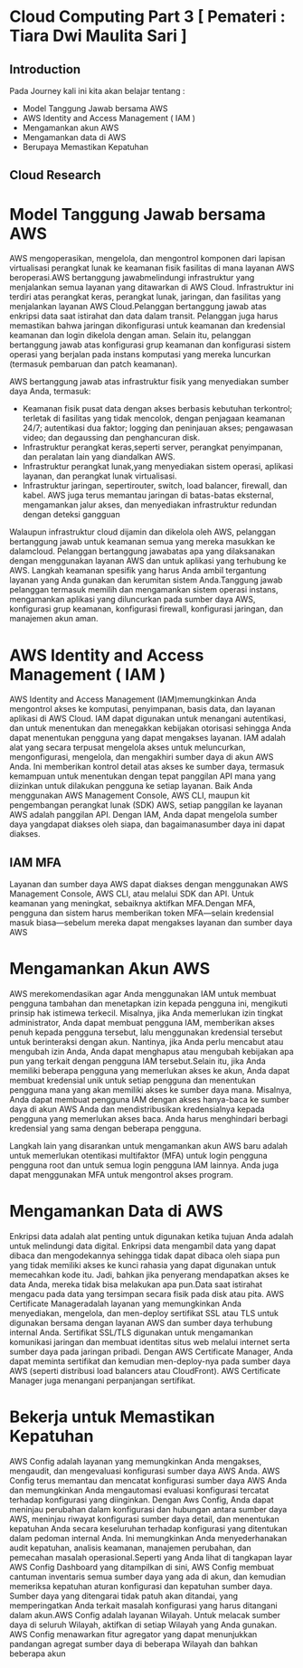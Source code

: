 # Cloud Computing Part 3 [ Pemateri : Tiara Dwi Maulita Sari ]

## Introduction
Pada Journey kali ini kita akan belajar tentang :
- Model Tanggung Jawab bersama AWS
- AWS Identity and Access Management ( IAM )
- Mengamankan akun AWS
- Mengamankan data di AWS
- Berupaya Memastikan Kepatuhan

## Cloud Research
# Model Tanggung Jawab bersama AWS 
AWS mengoperasikan, mengelola, dan mengontrol komponen dari lapisan virtualisasi perangkat lunak ke keamanan fisik fasilitas di mana layanan AWS beroperasi.AWS bertanggung jawabmelindungi infrastruktur yang menjalankan semua layanan yang ditawarkan di AWS Cloud. Infrastruktur ini terdiri atas perangkat keras, perangkat lunak, jaringan, dan fasilitas yang menjalankan layanan AWS Cloud.Pelanggan bertanggung jawab atas enkripsi data saat istirahat dan data dalam transit. Pelanggan juga harus memastikan bahwa jaringan dikonfigurasi untuk keamanan dan kredensial keamanan dan login dikelola dengan aman. Selain itu, pelanggan bertanggung jawab atas konfigurasi grup keamanan dan konfigurasi sistem operasi yang berjalan pada instans komputasi yang mereka luncurkan (termasuk pembaruan dan patch keamanan).

AWS bertanggung jawab atas infrastruktur fisik yang menyediakan sumber daya Anda, termasuk:
- Keamanan fisik pusat data dengan akses berbasis kebutuhan terkontrol; terletak di fasilitas yang tidak mencolok, dengan penjagaan keamanan 24/7; autentikasi dua faktor; logging dan peninjauan akses; pengawasan video; dan degaussing dan penghancuran disk.
- Infrastruktur perangkat keras,seperti server, perangkat penyimpanan, dan peralatan lain yang diandalkan AWS.
- Infrastruktur perangkat lunak,yang menyediakan sistem operasi, aplikasi layanan, dan perangkat lunak virtualisasi.
- Infrastruktur jaringan, sepertirouter, switch, load balancer, firewall, dan kabel. AWS juga terus memantau jaringan di batas-batas eksternal, mengamankan jalur akses, dan menyediakan infrastruktur redundan dengan deteksi gangguan

Walaupun infrastruktur cloud dijamin dan dikelola oleh AWS, pelanggan bertanggung jawab untuk keamanan semua yang mereka masukkan ke dalamcloud. Pelanggan bertanggung jawabatas apa yang dilaksanakan dengan menggunakan layanan AWS dan untuk aplikasi yang terhubung ke AWS. Langkah keamanan spesifik yang harus Anda ambil tergantung layanan yang Anda gunakan dan kerumitan sistem Anda.Tanggung jawab pelanggan termasuk memilih dan mengamankan sistem operasi instans, mengamankan aplikasi yang diluncurkan pada sumber daya AWS, konfigurasi grup keamanan, konfigurasi firewall, konfigurasi jaringan, dan manajemen akun aman.

# AWS Identity and Access Management ( IAM )
AWS Identity and Access Management (IAM)memungkinkan Anda mengontrol akses ke komputasi, penyimpanan, basis data, dan layanan aplikasi di AWS Cloud. IAM dapat digunakan untuk menangani autentikasi, dan untuk menentukan dan menegakkan kebijakan otorisasi sehingga Anda dapat menentukan pengguna yang dapat mengakses layanan. IAM adalah alat yang secara terpusat mengelola akses untuk meluncurkan, mengonfigurasi, mengelola, dan mengakhiri sumber daya di akun AWS Anda. Ini memberikan kontrol detail atas akses ke sumber daya, termasuk kemampuan untuk menentukan dengan tepat panggilan API mana yang diizinkan untuk dilakukan pengguna ke setiap layanan. Baik Anda menggunakan AWS Management Console, AWS CLI, maupun kit pengembangan perangkat lunak (SDK) AWS, setiap panggilan ke layanan AWS adalah panggilan API. Dengan IAM, Anda dapat mengelola sumber daya yangdapat diakses oleh siapa, dan bagaimanasumber daya ini dapat diakses.

## IAM MFA 
Layanan dan sumber daya AWS dapat diakses dengan menggunakan AWS Management Console, AWS CLI, atau melalui SDK dan API. Untuk keamanan yang meningkat, sebaiknya aktifkan MFA.Dengan MFA, pengguna dan sistem harus memberikan token MFA—selain kredensial masuk biasa—sebelum mereka dapat mengakses layanan dan sumber daya AWS

# Mengamankan Akun AWS
AWS merekomendasikan agar Anda menggunakan IAM untuk membuat pengguna tambahan dan menetapkan izin kepada pengguna ini, mengikuti prinsip hak istimewa terkecil. Misalnya, jika Anda memerlukan izin tingkat administrator, Anda dapat membuat pengguna IAM, memberikan akses penuh kepada pengguna tersebut, lalu menggunakan kredensial tersebut untuk berinteraksi dengan akun. Nantinya, jika Anda perlu mencabut atau mengubah izin Anda, Anda dapat menghapus atau mengubah kebijakan apa pun yang terkait dengan pengguna IAM tersebut.Selain itu, jika Anda memiliki beberapa pengguna yang memerlukan akses ke akun, Anda dapat membuat kredensial unik untuk setiap pengguna dan menentukan pengguna mana yang akan memiliki akses ke sumber daya mana. Misalnya, Anda dapat membuat pengguna IAM dengan akses hanya-baca ke sumber daya di akun AWS Anda dan mendistribusikan kredensialnya kepada pengguna yang memerlukan akses baca. Anda harus menghindari berbagi kredensial yang sama dengan beberapa pengguna.

Langkah lain yang disarankan untuk mengamankan akun AWS baru adalah untuk memerlukan otentikasi multifaktor (MFA) untuk login pengguna pengguna root dan untuk semua login pengguna IAM lainnya. Anda juga dapat menggunakan MFA untuk mengontrol akses program.

# Mengamankan Data di AWS 
Enkripsi data adalah alat penting untuk digunakan ketika tujuan Anda adalah untuk melindungi data digital. Enkripsi data mengambil data yang dapat dibaca dan mengodekannya sehingga tidak dapat dibaca oleh siapa pun yang tidak memiliki akses ke kunci rahasia yang dapat digunakan untuk memecahkan kode itu. Jadi, bahkan jika penyerang mendapatkan akses ke data Anda, mereka tidak bisa melakukan apa pun.Data saat istirahat mengacu pada data yang tersimpan secara fisik pada disk atau pita. AWS Certificate Manageradalah layanan yang memungkinkan Anda menyediakan, mengelola, dan men-deploy sertifikat SSL atau TLS untuk digunakan bersama dengan layanan AWS dan sumber daya terhubung internal Anda. Sertifikat SSL/TLS digunakan untuk mengamankan komunikasi jaringan dan membuat identitas situs web melalui internet serta sumber daya pada jaringan pribadi. Dengan AWS Certificate Manager, Anda dapat meminta sertifikat dan kemudian men-deploy-nya pada sumber daya AWS (seperti distribusi load balancers atau CloudFront).  AWS Certificate Manager juga menangani perpanjangan sertifikat.

# Bekerja untuk Memastikan Kepatuhan 
AWS Config adalah layanan yang memungkinkan Anda mengakses, mengaudit, dan mengevaluasi konfigurasi sumber daya AWS Anda. AWS Config terus memantau dan mencatat konfigurasi sumber daya AWS Anda dan memungkinkan Anda mengautomasi evaluasi konfigurasi tercatat terhadap konfigurasi yang diinginkan. Dengan Aws Config, Anda dapat meninjau perubahan dalam konfigurasi dan hubungan antara sumber daya AWS, meninjau riwayat konfigurasi sumber daya detail, dan menentukan kepatuhan Anda secara keseluruhan terhadap konfigurasi yang ditentukan dalam pedoman internal Anda. Ini memungkinkan Anda menyederhanakan audit kepatuhan, analisis keamanan, manajemen perubahan, dan pemecahan masalah operasional.Seperti yang Anda lihat di tangkapan layar AWS Config Dashboard yang ditampilkan di sini, AWS Config membuat cantuman inventaris semua sumber daya yang ada di akun, dan kemudian memeriksa kepatuhan aturan konfigurasi dan kepatuhan sumber daya. Sumber daya yang ditengarai tidak patuh akan ditandai, yang memperingatkan Anda terkait masalah konfigurasi yang harus ditangani dalam akun.AWS Config adalah layanan Wilayah. Untuk melacak sumber daya di seluruh Wilayah, aktifkan di setiap Wilayah yang Anda gunakan. AWS Config menawarkan fitur agregator yang dapat menunjukkan pandangan agregat sumber daya di beberapa Wilayah dan bahkan beberapa akun



